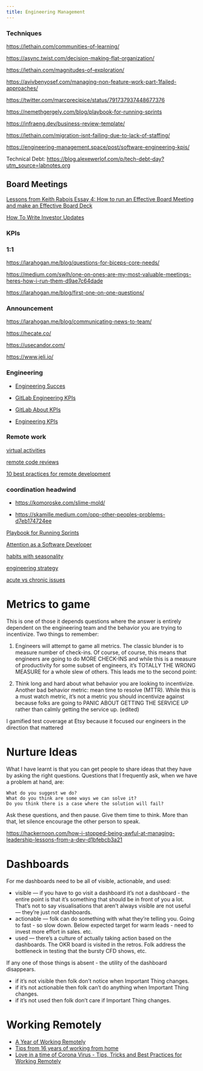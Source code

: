 ```yaml
---
title: Engineering Management
---
```



### Techniques

https://lethain.com/communities-of-learning/

https://async.twist.com/decision-making-flat-organization/

https://lethain.com/magnitudes-of-exploration/

https://avivbenyosef.com/managing-non-feature-work-part-1failed-approaches/

https://twitter.com/marcprecipice/status/791737937448677376

https://nemethgergely.com/blog/playbook-for-running-sprints

https://infraeng.dev/business-review-template/

https://lethain.com/migration-isnt-failing-due-to-lack-of-staffing/

https://engineering-management.space/post/software-engineering-kpis/

Technical Debt: https://blog.alexewerlof.com/p/tech-debt-day?utm_source=labnotes.org




## Board Meetings

[Lessons from Keith Rabois Essay 4: How to run an Effective Board Meeting and make an Effective Board Deck](http://delian.io/lessons-4)

[How To Write Investor Updates](https://dcgross.com/investor-updates/)



### KPIs

### 1:1

https://larahogan.me/blog/questions-for-biceps-core-needs/

https://medium.com/swlh/one-on-ones-are-my-most-valuable-meetings-heres-how-i-run-them-d9ae7c64dade

https://larahogan.me/blog/first-one-on-one-questions/


### Announcement

https://larahogan.me/blog/communicating-news-to-team/

https://hecate.co/

https://usecandor.com/

https://www.jeli.io/



### Engineering

- [Engineering Succes](https://www.forbes.com/sites/forbestechcouncil/2019/08/05/three-engineering-performance-metrics-the-business-can-understand/#268c7b53704d)

- [GitLab Engineering KPIs](https://about.gitlab.com/handbook/engineering/performance-indicators/#engineering-non-headcount-plan-vs-actuals)

- [GitLab About KPIs](https://about.gitlab.com/blog/2020/08/27/measuring-engineering-productivity-at-gitlab/)

- [Engineering KPIs](https://engineering-management.space/post/software-engineering-kpis/)

### Remote work

[virtual activities](https://www.atlassian.com/blog/teamwork/virtual-team-building-activities-remote-teams)

[remote code reviews](https://medium.com/bbc-design-engineering/looks-good-to-me-making-code-reviews-better-for-remote-first-teams-95bd92ee4e27)

[10 best practices for remote development](https://m-cacm.acm.org/opinion/articles/252174-the-10-best-practices-for-remote-software-engineering/fulltext)

### coordination headwind

- https://komoroske.com/slime-mold/

- https://skamille.medium.com/opp-other-peoples-problems-d7eb174724ee



[Playbook for Running Sprints](https://nemethgergely.com/blog/playbook-for-running-sprints)

[Attention as a Software Developer ](https://zwbetz.com/attention-is-my-most-valuable-asset-for-productivity-as-a-software-developer/)

[habits with seasonality](http://www.martymatheny.com/blog/2020/10/2/10-habits-that-help-me-as-a-manager)

[engineering strategy](https://lethain.com/engineering-strategy/)

[acute vs chronic issues](https://medium.com/@johnpcutler/acute-vs-chronic-product-issues-a4aa6a4e606)



# Metrics to game


This is one of those it depends questions where the answer is entirely dependent on the engineering team and the behavior you are trying to incentivize. Two things to remember:

1) Engineers will attempt to game all metrics. The classic blunder is to measure number of check-ins. Of course, of course, this means that engineers are going to do MORE CHECK-INS and while this is a measure of productivity for some subset of engineers, it’s TOTALLY THE WRONG MEASURE for a whole slew of others. This leads me to the second point:

2) Think long and hard about what behavior you are looking to incentivize. Another bad behavior metric: mean time to resolve (MTTR). While this is a must watch metric, it’s not a metric you should incentivize against because folks are going to PANIC ABOUT GETTING THE SERVICE UP rather than calmly getting the service up. (edited)

I gamified test coverage at Etsy because it focused our engineers in the direction that mattered


# Nurture Ideas


What I have learnt is that you can get people to share ideas that they have by asking the right questions. Questions that I frequently ask, when we have a problem at hand, are:

    What do you suggest we do?
    What do you think are some ways we can solve it?
    Do you think there is a case where the solution will fail?

Ask these questions, and then pause. Give them time to think. More than that, let silence encourage the other person to speak. 

https://hackernoon.com/how-i-stopped-being-awful-at-managing-leadership-lessons-from-a-dev-d1bfebcb3a21


# Dashboards

For me dashboards need to be all of visible, actionable, and used:
 - visible — if you have to go visit a dashboard it’s not a dashboard - the entire point is that it’s something that should be in front of you a lot. That’s not to say visualisations that aren’t always visible are not useful — they’re just not dashboards.
 - actionable — folk can do something with what they’re telling you. Going to fast - so slow down. Below expected target for warm leads - need to invest more effort in sales. etc.
 - used — there’s a culture of actually taking action based on the dashboards. The OKR board is visited in the retros. Folk address the bottleneck in testing that the bursty CFD shows, etc.

If any one of those things is absent - the utility of the dashboard disappears.
 - if it’s not visible then folk don’t notice when Important Thing changes.
 - if it’s not actionable then folk can’t do anything when Important Thing changes.
 - if it’s not used then folk don’t care if Important Thing changes.


 # Working Remotely

 - [A Year of Working Remotely](https://mikeindustries.com/blog/archive/2019/08/a-year-of-working-remotely)
 - [Tips from 16 years of working from home](https://a.wholelottanothing.org/2019/08/09/tips-from-16-years-of-working-from-home/)
 - [Love in a time of Corona Virus - Tips, Tricks and Best Practices for Working Remotely](https://www.hanselman.com/blog/love-in-a-time-of-corona-virus-tips-tricks-and-best-practices-for-working-remotely)